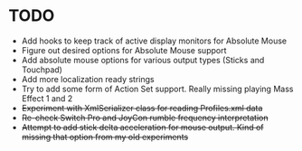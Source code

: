 # TODO

* Add hooks to keep track of active display monitors for Absolute Mouse
* Figure out desired options for Absolute Mouse support
* Add absolute mouse options for various output types (Sticks and Touchpad)
* Add more localization ready strings
* Try to add some form of Action Set support. Really missing playing Mass Effect 1 and 2
* ~~Experiment with XmlSerializer class for reading Profiles.xml data~~
* ~~Re-check Switch Pro and JoyCon rumble frequency interpretation~~
* ~~Attempt to add stick delta acceleration for mouse output. Kind of missing that option from my old experiments~~

